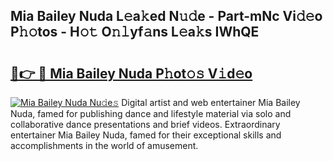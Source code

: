 ## Mia Bailey Nuda L𝚎a𝚔ed N𝚞𝚍e - Part-mNc Vi𝚍𝚎o P𝚑𝚘tos - H𝚘𝚝 O𝚗𝚕yf𝚊ns L𝚎a𝚔s IWhQE

# <h2><a href="http://kf7qsp8.oniu.top/?m=Mia+Bailey+Nuda">🔗👉 🔴 Mia Bailey Nuda P𝚑ot𝚘𝚜 V𝚒d𝚎o</a></h2>

[![Mia Bailey Nuda Nu𝚍e𝚜](https://i.imgur.com/0qMVB7G.gif)](http://kf7qsp8.oniu.top/?m=Mia+Bailey+Nuda)
Digital artist and web entertainer Mia Bailey Nuda, famed for publishing dance and lifestyle material via solo and collaborative dance presentations and brief videos. Extraordinary entertainer Mia Bailey Nuda, famed for their exceptional skills and accomplishments in the world of amusement.  
